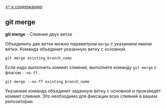 [:leftwards_arrow_with_hook: к содержанию](./readme.md) 


## git merge

**git merge** - Слияние двух веток

Объединить две ветки можно параметром ```merge``` с указанием имени ветки. Команда объединит указанную ветку с основной.

```mash=
git merge existing_branch_name
```

Если надо выполнить коммит слияния, выполните команду ```git merge``` с флагом ```--no-ff.```


```mash=
git merge --no-ff existing_branch_name
```

Указанная команда объединит заданную ветку с основной и произведёт коммит слияния. Это необходимо для фиксации всех слияний в вашем репозитории.

